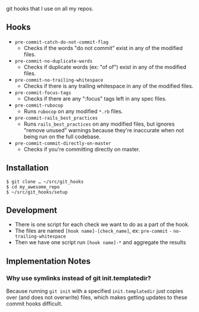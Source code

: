 git hooks that I use on all my repos.

## Hooks

- `pre-commit-catch-do-not-commit-flag`
	- Checks if the words "do not commit" exist in any of the modified files.
- `pre-commit-no-duplicate-words`
	- Checks if duplicate words (ex: "of of") exist in any of the modified files. 
- `pre-commit-no-trailing-whitespace`
	- Checks if there is any trailing whitespace in any of the modified files.
- `pre-commit-focus-tags`
  - Checks if there are any ":focus" tags left in any spec files.
- `pre-commit-rubocop`
  - Runs `rubocop` on any modified `*.rb` files.
- `pre-commit-rails_best_practices`
  - Runs `rails_best_practices` on any modified files, but ignores "remove unused" warnings because they're inaccurate when not being run on the full codebase.
- `pre-commit-commit-directly-on-master`
  - Checks if you're committing directly on master.

## Installation

```
$ git clone … ~/src/git_hooks
$ cd my_awesome_repo
$ ~/src/git_hooks/setup
```

## Development

- There is one script for each check we want to do as a part of the hook.
- The files are named `[hook name]-[check_name]`, ex: `pre-commit` `-` `no-trailing-whitespace`
- Then we have one script run `[hook name]-*` and aggregate the results

## Implementation Notes

### Why use symlinks instead of git init.templatedir?
Because running `git init` with a specified `init.templatedir` just copies over (and does not overwrite) files, which makes getting updates to these commit hooks difficult.
